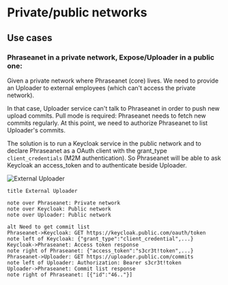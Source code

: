 # Private/public networks

## Use cases

### Phraseanet in a private network, Expose/Uploader in a public one:

Given a private network where Phraseanet (core) lives.
We need to provide an Uploader to external employees (which can't access the private network).

In that case, Uploader service can't talk to Phraseanet in order to push new upload commits.
Pull mode is required: Phraseanet needs to fetch new commits regularly.
At this point, we need to authorize Phraseanet to list Uploader's commits.

The solution is to run a Keycloak service in the public network and to declare 
Phraseanet as a OAuth client with the grant_type `client_credentials` (M2M authentication).
So Phraseanet will be able to ask Keycloak an access_token and to authenticate beside Uploader.

![External Uploader](./external-uploader.png "External Uploader")

```sequence
title External Uploader

note over Phraseanet: Private network
note over Keycloak: Public network
note over Uploader: Public network

alt Need to get commit list
Phraseanet->Keycloak: GET https://keycloak.public.com/oauth/token
note left of Keycloak: {"grant_type":"client_credential",...}
Keycloak->Phraseanet: Access token response
note right of Phraseanet: {"access_token":"s3cr3t!token",...}
Phraseanet->Uploader: GET https://uploader.public.com/commits
note left of Uploader: Authorization: Bearer s3cr3t!token
Uploader->Phraseanet: Commit list response
note right of Phraseanet: [{"id":"46.."}]
```
